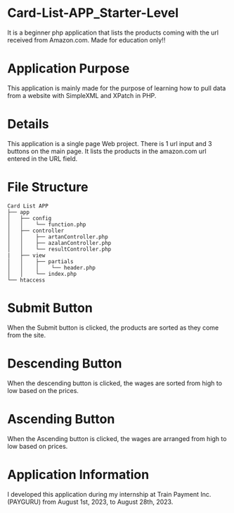 # Card-List-APP_Starter-Level
It is a beginner php application that lists the products coming with the url received from Amazon.com. Made for education only!!
# Application Purpose
This application is mainly made for the purpose of learning how to pull data from a website with SimpleXML and XPatch in PHP.
# Details
This application is a single page Web project. There is 1 url input and 3 buttons on the main page. It lists the products in the amazon.com url entered in the URL field.
# File Structure
```
Card List APP
├── app
│   ├── config
│   │    └── function.php
│   ├── controller
│   │    ├── artanController.php
│   │    ├── azalanController.php
│   │    └── resultController.php
|   ├── view
│   │    ├── partials
│   │    │    └── header.php
│   │    └── index.php
└── htaccess
```
# Submit Button
When the Submit button is clicked, the products are sorted as they come from the site.
# Descending Button
When the descending button is clicked, the wages are sorted from high to low based on the prices.
# Ascending Button
When the Ascending button is clicked, the wages are arranged from high to low based on prices.
# Application Information
I developed this application during my internship at Train Payment Inc. (PAYGURU) from August 1st, 2023, to August 28th, 2023.
